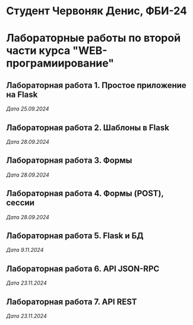 # Студент Червоняк Денис, ФБИ-24

# Лабораторные работы по второй части курса "WEB-програмиирование"

## Лабораторная работа 1. Простое приложение на Flask

*Дата 25.09.2024*

## Лабораторная работа 2.  Шаблоны в Flask

*Дата 28.09.2024*

## Лабораторная работа 3.  Формы

*Дата 28.09.2024*

## Лабораторная работа 4.  Формы (POST), сессии

*Дата 28.09.2024*

## Лабораторная работа 5.  Flask и БД

*Дата 9.11.2024*

## Лабораторная работа 6.  API JSON-RPC

*Дата 23.11.2024*

## Лабораторная работа 7.  API REST

*Дата 23.11.2024*
